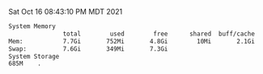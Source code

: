 Sat Oct 16 08:43:10 PM MDT 2021
```bash
System Memory
               total        used        free      shared  buff/cache   available
Mem:           7.7Gi       752Mi       4.8Gi        10Mi       2.1Gi       6.6Gi
Swap:          7.6Gi       349Mi       7.3Gi
System Storage
685M	.
```
```bash
